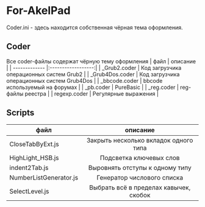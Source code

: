# For-AkelPad
  
Coder.ini - здесь находится собственная чёрная тема оформления.



## Coder
Все coder-файлы содержат чёрную тему оформления
| файл       | описание |
| ------------- |:------------------:|
| _Grub2.coder | Код загрузчика операционных систем Grub2 |
| _Grub4Dos.coder | Код загрузчика операционных систем Grub4Dos |
| _bbcode.coder | bbcode используемый на форумах |
| _pb.coder | PureBasic |
| _reg.coder | reg-файлы реестра |
| regexp.coder | Регулярные выражения |
  
  
## Scripts
| файл       | описание |
| ------------- |:------------------:|
| CloseTabByExt.js | Закрыть несколько вкладок одного типа |
| HighLight_HSB.js | Подсветка ключевых слов |
| indent2Tab.js | Выровнять отступы к одному типу |
| NumberListGenerator.js | Генератор числового списка |
| SelectLevel.js | Выбрать всё в пределах кавычек, скобок |
